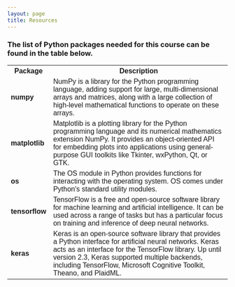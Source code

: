 ```yaml
---
layout: page
title: Resources 
--- 
```


<h3> The list of Python packages needed for this course can be found in the table below. </h3>


<html>
<head>
<style>
#pythonpackages {
  font-family: Arial, Helvetica, sans-serif;
  border-collapse: collapse;
  width: 100%;
}

#pythonpackages td, #pythonpackages th {
  border: 1px solid #ddd;
  padding: 8px;
}

#pythonpackages tr:nth-child(even){background-color: #f2f2f2;}

#pythonpackages tr:hover {background-color: #ddd;}

#pythonpackages th {
  padding-top: 12px;
  padding-bottom: 12px;
  text-align: center;
  background-color: #04AA6D;
  color: white;
}
</style>
</head>
<body>

<table id="pythonpackages">
  <tr>
    <th><b>Package</b></th>
    <th><b>Description</b></th>
  </tr>
  <tr>
    <td><b>numpy</b></td>
    <td>NumPy is a library for the Python programming language, adding support for large, multi-dimensional arrays and matrices, along with a large collection of high-level mathematical functions to operate on these arrays.</td>
  </tr>
  <tr>
    <td><b>matplotlib</b></td>
    <td>Matplotlib is a plotting library for the Python programming language and its numerical mathematics extension NumPy. It provides an object-oriented API for embedding plots into applications using general-purpose GUI toolkits like Tkinter, wxPython, Qt, or GTK.</td>
  </tr>
  <tr>
    <td><b>os</b></td>
    <td>The OS module in Python provides functions for interacting with the operating system. OS comes under Python's standard utility modules.</td>
  </tr>
  <tr>
    <td><b>tensorflow</b></td>
    <td>TensorFlow is a free and open-source software library for machine learning and artificial intelligence. It can be used across a range of tasks but has a particular focus on training and inference of deep neural networks.</td>
  </tr>
  <tr>
    <td><b>keras</b></td>
    <td>Keras is an open-source software library that provides a Python interface for artificial neural networks. Keras acts as an interface for the TensorFlow library. Up until version 2.3, Keras supported multiple backends, including TensorFlow, Microsoft Cognitive Toolkit, Theano, and PlaidML.</td>
  </tr>
</table>

</body>
</html>
